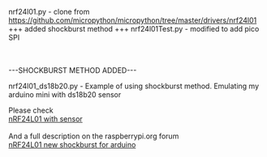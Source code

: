 nrf24l01.py - clone from https://github.com/micropython/micropython/tree/master/drivers/nrf24l01<br>
              +++ added shockburst method +++
nrf24l01Test.py - modified to add pico SPI

<br><br>---SHOCKBURST METHOD ADDED---<br>


nrf24l01_ds18b20.py - Example of using shockburst method. Emulating my arduino mini with ds18b20 sensor<br>

Please check<br>
<a href="https://github.com/danjperron/nRF24L01_With_Sensor"> nRF24L01 with sensor</a><br><br>
And a  full description on the raspberrypi.org forum<br>
<a href="https://forums.raspberrypi.com/viewtopic.php?p=720838#p720838"> nRF24L01 new shockburst for arduino</a>
